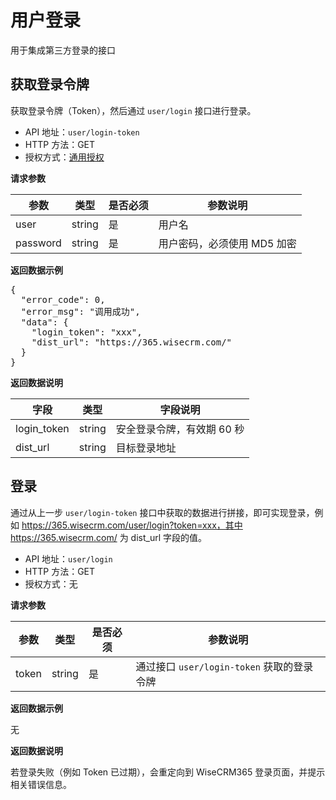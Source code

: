 # 用户登录 #

用于集成第三方登录的接口

## 获取登录令牌

获取登录令牌（Token），然后通过 `user/login` 接口进行登录。

- API 地址：`user/login-token`
- HTTP 方法：GET
- 授权方式：[通用授权](auth-intro.html)

**请求参数**
<table>
<thead>
	<tr>
		<th>参数</th>
		<th>类型</th>
		<th>是否必须</th>
		<th>参数说明</th>
	</tr>
</thead>
<tbody>
	<tr>
		<td>user</td>
		<td>string</td>
		<td>是</td>
		<td>用户名</td>
	</tr>
	<tr>
		<td>password</td>
		<td>string</td>
		<td>是</td>
		<td>用户密码，必须使用 MD5 加密</td>
	</tr>
</tbody>
</table>

**返回数据示例**

<pre>
{
  "error_code": 0,
  "error_msg": "调用成功",
  "data": {
    "login_token": "xxx",
    "dist_url": "https://365.wisecrm.com/"
  }
}
</pre>

**返回数据说明**
<table>
<thead>
	<tr>
		<th>字段</th>
		<th>类型</th>
		<th>字段说明</th>
	</tr>
</thead>
<tbody>
	<tr>
		<td>login_token</td>
		<td>string</td>
		<td>安全登录令牌，有效期 60 秒</td>
	</tr>
	<tr>
		<td>dist_url</td>
		<td>string</td>
		<td>目标登录地址</td>
	</tr>
</tbody>
</table>

## 登录

通过从上一步 `user/login-token` 接口中获取的数据进行拼接，即可实现登录，例如 https://365.wisecrm.com/user/login?token=xxx，其中 https://365.wisecrm.com/ 为 dist_url 字段的值。

- API 地址：`user/login`
- HTTP 方法：GET
- 授权方式：无

**请求参数**
<table>
<thead>
	<tr>
		<th>参数</th>
		<th>类型</th>
		<th>是否必须</th>
		<th>参数说明</th>
	</tr>
</thead>
<tbody>
	<tr>
		<td>token</td>
		<td>string</td>
		<td>是</td>
		<td>通过接口 <code>user/login-token</code> 获取的登录令牌</td>
	</tr>
</tbody>
</table>

**返回数据示例**

无

**返回数据说明**

若登录失败（例如 Token 已过期），会重定向到 WiseCRM365 登录页面，并提示相关错误信息。